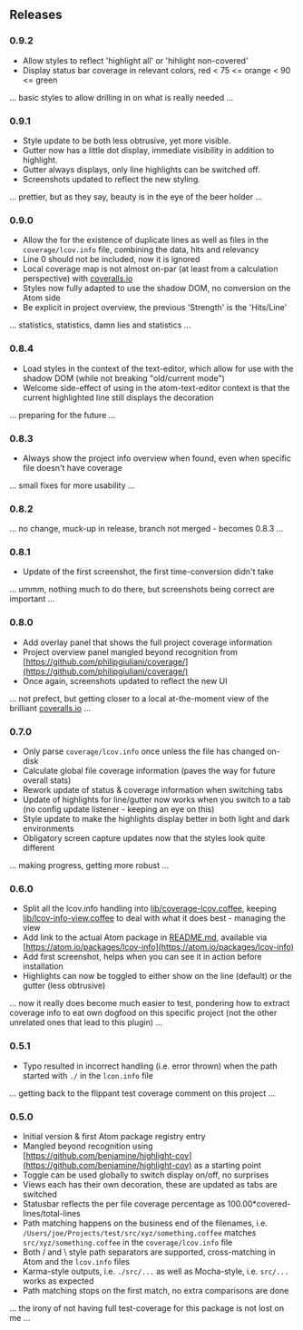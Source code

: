 ## Releases

### 0.9.2

- Allow styles to reflect 'highlight all' or 'hihlight non-covered'
- Display status bar coverage in relevant colors, red < 75 <= orange < 90 <= green

... basic styles to allow drilling in on what is really needed ...

### 0.9.1

- Style update to be both less obtrusive, yet more visible.
- Gutter now has a little dot display, immediate visibility in addition to highlight.
- Gutter always displays, only line highlights can be switched off.
- Screenshots updated to reflect the new styling.

... prettier, but as they say, beauty is in the eye of the beer holder ...

### 0.9.0

- Allow the for the existence of duplicate lines as well as files in the `coverage/lcov.info` file, combining the data, hits and relevancy
- Line 0 should not be included, now it is ignored
- Local coverage map is not almost on-par (at least from a calculation perspective) with [coveralls.io](https://coveralls.io)
- Styles now fully adapted to use the shadow DOM, no conversion on the Atom side
- Be explicit in project overview, the previous 'Strength' is the 'Hits/Line'

... statistics, statistics, damn lies and statistics ...

### 0.8.4

- Load styles in the context of the text-editor, which allow for use with the shadow DOM (while not breaking "old/current mode")
- Welcome side-effect of using in the atom-text-editor context is that the current highlighted line still displays the decoration

... preparing for the future ...

### 0.8.3

- Always show the project info overview when found, even when specific file doesn't have coverage

... small fixes for more usability ...

### 0.8.2

... no change, muck-up in release, branch not merged - becomes 0.8.3 ...

### 0.8.1

- Update of the first screenshot, the first time-conversion didn't take

... ummm, nothing much to do there, but screenshots being correct are important ...

### 0.8.0

- Add overlay panel that shows the full project coverage information
- Project overview panel mangled beyond recognition from [https://github.com/philipgiuliani/coverage/](https://github.com/philipgiuliani/coverage/)
- Once again, screenshots updated to reflect the new UI

... not prefect, but getting closer to a local at-the-moment view of the brilliant [coveralls.io](https://coveralls.io) ...


### 0.7.0

- Only parse `coverage/lcov.info` once unless the file has changed on-disk
- Calculate global file coverage information (paves the way for future overall stats)
- Rework update of status & coverage information when switching tabs
- Update of highlights for line/gutter now works when you switch to a tab (no config update listener - keeping an eye on this)
- Style update to make the highlights display better in both light and dark environments
- Obligatory screen capture updates now that the styles look quite different

... making progress, getting more robust ...


### 0.6.0

- Split all the lcov.info handling into [lib/coverage-lcov.coffee](lib/coverage-lcov.coffee), keeping [lib/lcov-info-view.coffee](lcov-info-view.coffee) to deal with what it does best - managing the view
- Add link to the actual Atom package in [README.md](README.md), available via [https://atom.io/packages/lcov-info](https://atom.io/packages/lcov-info)
- Add first screenshot, helps when you can see it in action before installation
- Highlights can now be toggled to either show on the line (default) or the gutter (less obtrusive)

... now it really does become much easier to test, pondering how to extract coverage info to eat own dogfood on this specific project (not the other unrelated ones that lead to this plugin) ...


### 0.5.1

- Typo resulted in incorrect handling (i.e. error thrown) when the path started with `./` in the `lcon.info` file

... getting back to the flippant test coverage comment on this project ...

### 0.5.0

- Initial version & first Atom package registry entry
- Mangled beyond recognition using [https://github.com/benjamine/highlight-cov](https://github.com/benjamine/highlight-cov) as a starting point
- Toggle can be used globally to switch display on/off, no surprises
- Views each has their own decoration, these are updated as tabs are switched
- Statusbar reflects the per file coverage percentage as 100.00*covered-lines/total-lines
- Path matching happens on the business end of the filenames, i.e. `/Users/joe/Projects/test/src/xyz/something.coffee` matches `src/xyz/something.coffee` in the `coverage/lcov.info` file
- Both / and \ style path separators are supported, cross-matching in Atom and the `lcov.info` files
- Karma-style outputs, i.e. `./src/...` as well as Mocha-style, i.e. `src/...` works as expected
- Path matching stops on the first match, no extra comparisons are done

... the irony of not having full test-coverage for this package is not lost on me ...
